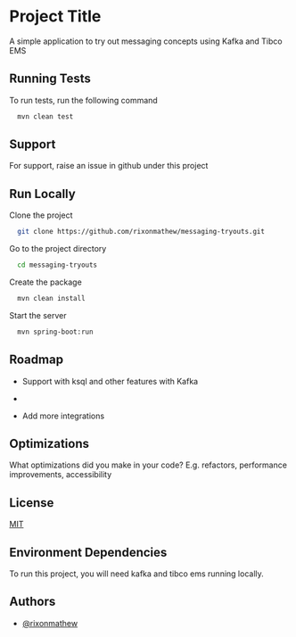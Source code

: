 
# Project Title

A simple application to try out messaging concepts using Kafka and Tibco EMS


## Running Tests

To run tests, run the following command

```bash
  mvn clean test
```


## Support

For support, raise an issue in github under this project


## Run Locally

Clone the project

```bash
  git clone https://github.com/rixonmathew/messaging-tryouts.git 
```

Go to the project directory

```bash
  cd messaging-tryouts
```

Create the package

```bash
  mvn clean install
```

Start the server

```bash
  mvn spring-boot:run
```


## Roadmap

- Support with ksql and other features with Kafka

-

- Add more integrations


## Optimizations

What optimizations did you make in your code? E.g. refactors, performance improvements, accessibility


## License

[MIT](https://choosealicense.com/licenses/mit/)


## Environment Dependencies

To run this project, you will need kafka and tibco ems running locally.


## Authors

- [@rixonmathew](https://www.github.com/rixonmathew)
